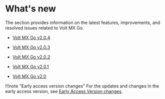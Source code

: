 # What's new

The section provides information on the latest features, improvements, and resolved issues related to Volt MX Go.

- [Volt MX Go v2.0.4](v204.md)

- [Volt MX Go v2.0.3](v203.md)

- [Volt MX Go v2.0.2](v202.md)

- [Volt MX Go v2.0.1](v201.md)

- [Volt MX Go v2.0](v200.md)

!!!note "Early access version changes"
    For the updates and changes in the early access version, see [Early Access Version changes](../earlyaccesschanges.md).
